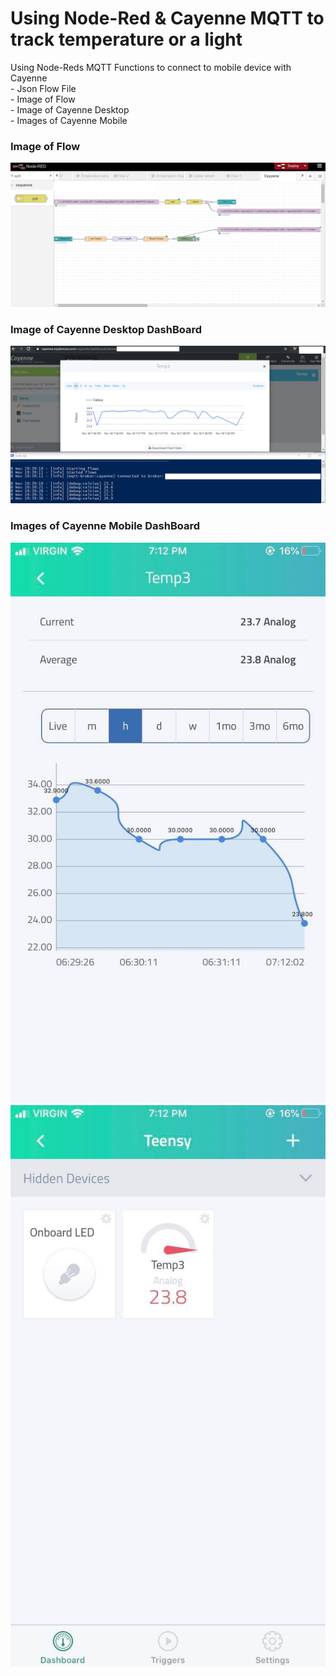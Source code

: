 # Using Node-Red & Cayenne MQTT to track temperature or a light

Using Node-Reds MQTT Functions to connect to mobile device with Cayenne <br>
    - Json Flow File<br>
    - Image of Flow<br>
    - Image of Cayenne Desktop <br>
    - Images of Cayenne Mobile <br>

<h3> Image of Flow</h3>

![Image of Flow](NodeRedFlow.PNG)

<h3> Image of Cayenne Desktop DashBoard</h3>

![Image of Flow](CayenneDesktop.PNG)

<h3> Images of Cayenne Mobile DashBoard</h3>

![Image of Flow](CayenneMobile1.PNG) ![Image of Flow](CayenneMobile2.PNG)